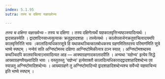 ```yaml
---
index: 5.1.95
sutra: तस्य च दक्षिणा यज्ञाख्येभ्यः

---
```

_तस्य च दक्षिणा यज्ञाख्येभ्यः_ - तस्य च दक्षिणा । तस्य दक्षिणेत्यर्थे यज्ञकालवृत्तिभ्यष्ठञ्स्यादित्यर्थः । द्वादसाहस्येति । द्वादशदिनसाध्यसुत्याकः क्रतुद्र्वादशाहः । तस्येत्यर्थः । कालोपसर्जनक्रतुवाचित्वादयमपि कालवृत्तिरिति भावः ।काला॑दित्यधिकारसूत्रे हि यथाकथञ्चित्कालबोधकस्य ग्रहणमितितदस्य परिमाण॑मिति सूत्रे भाष्ये स्पष्टम् । नन्वेवं सति अग्निष्टोमस्य दक्षिणा आग्निष्टोमिकीत्यत्र ठञ्न स्यात् । अग्निष्टोमशब्दस्य कथञ्चिदपि कालवाचित्वाऽभावादित्यत आह —  आक्याग्रहणादकालादपीति । अन्यथा 'यज्ञेभ्य' इत्येव सिद्धे आख्याग्रहणवैयथ्र्यादिति भावः । वस्तुतस्तु 'यज्ञेभ्य' इत्येवाक्तौ कालादित्यधिकाराद्द्वादशाहादिशब्देभ्य एव स्यान्नतु अग्निष्टोमादिशब्देभ्यः । आख्याग्रहणे तु अग्निष्टोमादिभ्यो द्वादशाहादिशब्देभ्यश्च सर्वेभ्यो यज्ञवाचिभ्य इति भाष्ये स्पष्टम् । 